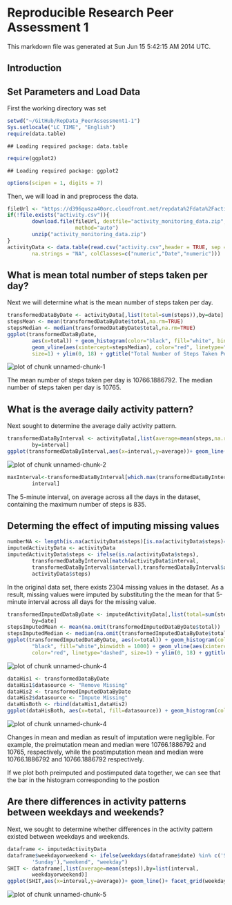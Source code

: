 Reproducible Research Peer Assessment 1
========================================================

This markdown file was generated at Sun Jun 15 5:42:15 AM 2014 UTC.

## Introduction

## Set Parameters and Load Data


First the working directory was set


```r
setwd("~/GitHub/RepData_PeerAssessment1-1")
Sys.setlocale("LC_TIME", "English")
require(data.table)
```

```
## Loading required package: data.table
```

```r
require(ggplot2)
```

```
## Loading required package: ggplot2
```

```r
options(scipen = 1, digits = 7)
```


Then, we will load in and preprocess the data.


```r
fileUrl <- "https://d396qusza40orc.cloudfront.net/repdata%2Fdata%2Factivity.zip"
if(!file.exists("activity.csv")){
        download.file(fileUrl, destfile="activity_monitoring_data.zip", 
                      method="auto")       
        unzip("activity_monitoring_data.zip")
}
activityData <- data.table(read.csv("activity.csv",header = TRUE, sep = ",",
        na.strings = "NA", colClasses=c("numeric","Date","numeric")))
```

## What is mean total number of steps taken per day?

Next we will determine what is the mean number of steps taken per day.


```r
transformedDataByDate <- activityData[,list(total=sum(steps)),by=date]
stepsMean <- mean(transformedDataByDate$total,na.rm=TRUE)
stepsMedian <- median(transformedDataByDate$total,na.rm=TRUE)
ggplot(transformedDataByDate, 
        aes(x=total)) + geom_histogram(color="black", fill="white", binwidth = 1000) +  
        geom_vline(aes(xintercept=stepsMedian), color="red", linetype="dashed",
        size=1) + ylim(0, 18) + ggtitle("Total Number of Steps Taken Per Day: Missing Data Ignored") + xlab("Steps per day") + ylab("Count") + theme_bw()
```

![plot of chunk unnamed-chunk-1](figure/unnamed-chunk-1.png) 

The mean number of steps taken per day is 10766.1886792.
The median number of steps taken per day is 10765.

## What is the average daily activity pattern?

Next sought to determine the average daily activity pattern.


```r
transformedDataByInterval <- activityData[,list(average=mean(steps,na.rm=TRUE)),
        by=interval]
ggplot(transformedDataByInterval,aes(x=interval,y=average))+ geom_line() + ggtitle("Average Daily Activity Pattern")+ theme_bw()
```

![plot of chunk unnamed-chunk-2](figure/unnamed-chunk-2.png) 

```r
maxInterval<-transformedDataByInterval[which.max(transformedDataByInterval$average),
        interval]
```

The 5-minute interval, on average across all the days in the dataset, containing 
the maximum number of steps is 835.

## Determing the effect of imputing missing values


```r
numberNA <- length(is.na(activityData$steps)[is.na(activityData$steps)==TRUE])
imputedActivityData <- activityData
imputedActivityData$steps <- ifelse(is.na(activityData$steps), 
        transformedDataByInterval[match(activityData$interval, 
        transformedDataByInterval$interval),transformedDataByInterval$average], 
        activityData$steps)
```

In the original data set, there exists 2304 missing values in the dataset.
As a result, missing values were imputed by substituting the the mean for that 5-minute interval across all days for the missing value.


```r
transformedImputedDataByDate <- imputedActivityData[,list(total=sum(steps)),
        by=date]
stepsImputedMean <- mean(na.omit(transformedImputedDataByDate$total))
stepsImputedMedian <- median(na.omit(transformedImputedDataByDate$total))
ggplot(transformedImputedDataByDate, aes(x=total)) + geom_histogram(color=
        "black", fill="white",binwidth = 1000) + geom_vline(aes(xintercept=stepsMedian), 
        color="red", linetype="dashed", size=1) + ylim(0, 18) + ggtitle("Total Number of Steps Taken Per Day: Missing Data Imputed") + xlab("Steps per day")+ ylab("Count")  + theme_bw()
```

![plot of chunk unnamed-chunk-4](figure/unnamed-chunk-41.png) 

```r
dataHis1 <- transformedDataByDate
dataHis1$datasource <- "Remove Missing"
dataHis2 <- transformedImputedDataByDate
dataHis2$datasource <- "Impute Missing"
dataHisBoth <- rbind(dataHis1,dataHis2)
ggplot(dataHisBoth, aes(x=total, fill=datasource)) + geom_histogram(color="black", binwidth=1000, alpha=.5, position="identity")+ xlab("Steps per day")+ ylab("Count")   + theme_bw() + theme(legend.position = c(0.875, 0.9),legend.background=element_rect(color = "black", size = 1, linetype = "solid"))
```

![plot of chunk unnamed-chunk-4](figure/unnamed-chunk-42.png) 

Changes in mean and median as result of imputation were negligible.  For example,
the preimutation mean and median were 10766.1886792 and 10765, 
respectively, while the postimputation mean and median were 10766.1886792
and 10766.1886792 respectively.

If we plot both preimputed and postimputed data together, we can see that the bar in the histogram corresponding to the postion

## Are there differences in activity patterns between weekdays and weekends?

Next, we sought to determine whether differences in the activity pattern existed
between weekdays and weekends.


```r
dataframe <- imputedActivityData
dataframe$weekdayorweekend <- ifelse(weekdays(dataframe$date) %in% c('Saturday',
        'Sunday'),"weekend", "weekday")
SHIT <- dataframe[,list(average=mean(steps)),by=list(interval,
        weekdayorweekend)]
ggplot(SHIT,aes(x=interval,y=average))+ geom_line()+ facet_grid(weekdayorweekend~.) +ggtitle("Average Daily Activity Pattern: Weekday vs. Weekend") + theme_bw()
```

![plot of chunk unnamed-chunk-5](figure/unnamed-chunk-5.png) 



